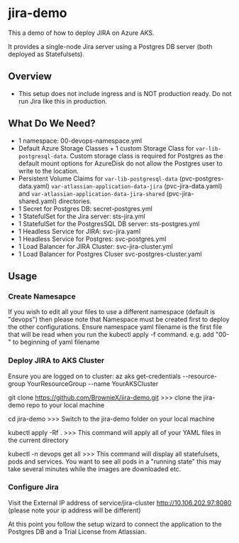 # jira-demo
This a demo of how to deploy JIRA on Azure AKS.

It provides a single-node Jira server using a Postgres DB server (both deployed as Statefulsets). 

## Overview

- This setup does not include ingress and is NOT production ready. Do not run Jira like this in production.

## What Do We Need?

- 1 namespace:  00-devops-namespace.yml
- Default Azure Storage Classes + 1 custom Storage Class for `var-lib-postgresql-data`. Custom storage class is required for Postgres as the default mount options for AzureDisk do not allow the Postgres user to write to the location.
- Persistent Volume Claims for `var-lib-postgresql-data` (pvc-postgres-data.yaml) `var-atlassian-application-data-jira` (pvc-jira-data.yaml) and `var-atlassian-application-data-jira-shared` (pvc-jira-shared.yaml) directories.
- 1 Secret for Postgres DB: secret-postgres.yml
- 1 StatefulSet for the Jira server: sts-jira.yml
- 1 StatefulSet for the PostgresSQL DB server: sts-postgres.yml
- 1 Headless Service for JIRA: svc-jira.yaml
- 1 Headless Service for Postgres: svc-postgres.yml
- 1 Load Balancer for JIRA Cluster:  svc-jira-cluster.yml
- 1 Load Balancer for Postgres Cluser svc-postgres-cluster.yaml



## Usage

### Create Namesapce 

If you wish to edit all your files to use a different namespace (default is "devops") then please note that Namespace must be created first to deploy the other configurations. Ensure namespace yaml filename is the first file that will be read when you run the kubectl apply -f command. e.g. add "00-" to beginning of yaml filename 


### Deploy JIRA to AKS Cluster

Ensure you are logged on to cluster:  az aks get-credentials --resource-group YourResourceGroup --name YourAKSCluster

git clone https://github.com/BrownieX/jira-demo.git  >>> clone the jira-demo repo to your local machine

cd jira-demo  >>> Switch to the jira-demo folder on your local machine

kubectl apply -Rf . >>> This command will apply all of your YAML files in the current directory

kubectl -n devops get all  >>> This command will display all statefulsets, pods and services. You want to see all pods in a "running state" this may take several minutes while the images are downloaded etc.


### Configure Jira

Visit the External IP address of service/jira-cluster http://10.106.202.97:8080 (please note your ip address will be different)

At this point you follow the setup wizard to connect the application to the Postgres DB and a Trial License from Atlassian.
